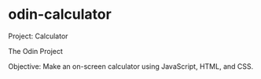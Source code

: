 # odin-calculator

Project: Calculator

The Odin Project

Objective: Make an on-screen calculator using JavaScript, HTML, and CSS.
